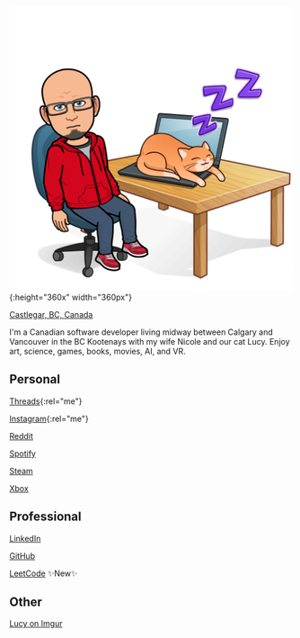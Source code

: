 ![Bitmoji of Eric](/static/2024-04-laptop-cat.png){:height="360x" width="360px"}

<i class="fa-solid fa-map-pin"></i> [Castlegar, BC, Canada](https://www.bing.com/maps?osid=053c1577-c000-49e1-a8eb-703fdfa0b5e6)

I'm a Canadian software developer living midway between Calgary and Vancouver in the BC Kootenays with my wife Nicole and our cat Lucy. Enjoy art, science, games, books, movies, AI, and VR.

## Personal
<i class="fa-brands fa-threads"></i> [Threads](https://www.threads.net/@kootenay_eric){:rel="me"}

<i class="fa-brands fa-instagram"></i> [Instagram](https://instagram.com/kootenay_eric){:rel="me"}

<i class="fa-brands fa-reddit"></i> [Reddit](https://new.reddit.com/user/kootenay_eric)

<i class="fa-brands fa-spotify"></i> [Spotify](https://open.spotify.com/user/esoltys)

<i class="fa-brands fa-steam"></i> [Steam](https://steamcommunity.com/id/esoltys)

<i class="fa-brands fa-xbox"></i> [Xbox](https://account.xbox.com/en-ca/profile?gamertag=esoltys)

## Professional

<i class="fa-brands fa-linkedin"></i> [LinkedIn](https://www.linkedin.com/in/ericjamessoltys/)

<i class="fa-brands fa-github"></i> [GitHub](https://github.com/esoltys)

<i class="fa-solid fa-trophy"></i> [LeetCode](https://leetcode.com/u/esoltys/) ✨New✨

## Other
<i class="fa-solid fa-cat"></i> [Lucy on Imgur](https://imgur.com/user/tuxedolucy)

